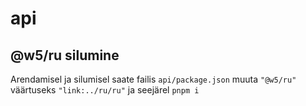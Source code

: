 # api

## @w5/ru silumine

Arendamisel ja silumisel saate failis `api/package.json` muuta `"@w5/ru"` väärtuseks `"link:../ru/ru"` ja seejärel `pnpm i`
